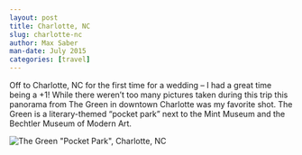 ```yaml
---
layout: post
title: Charlotte, NC
slug: charlotte-nc
author: Max Saber
man-date: July 2015
categories: [travel]
---
```


Off to Charlotte, NC for the first time for a  wedding – I had a great time being a +1! While there weren’t too many pictures taken during this trip this panorama from The Green in downtown Charlotte was my favorite shot. The Green is a literary-themed “pocket park” next to the Mint Museum and the Bechtler Museum of Modern Art.

<!--more-->

![The Green "Pocket Park", Charlotte, NC](/images/posts/travel/2015/charlotte/IMG_2792.jpg)
